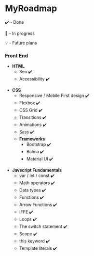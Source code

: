 # MyRoadmap

✔️ - Done

🚧 - In progress

💡 - Future plans

### Front End

- **HTML**
  - Seo ✔️
  - Accessibility ✔️

* **CSS**
  - Responsive / Mobile First design ✔️
  - Flexbox ✔️
  - CSS Grid ✔️
  - Transitions ✔️
  - Animations ✔️
  - Sass ✔️
  - **Frameworks**
    - Bootstrap ✔️
    - Bulma ✔️
    - Material UI ✔️

- **Javscript Fundamentals**
  - var / let / const ✔️
  - Math operators ✔️
  - Data types ✔️
  - Functions ✔️
  - Arrow Functions ✔️
  - IFFE ✔️
  - Loops ✔️
  - The switch statement ✔️
  - Scope ✔️
  - this keyword ✔️
  - Template literals ✔️

